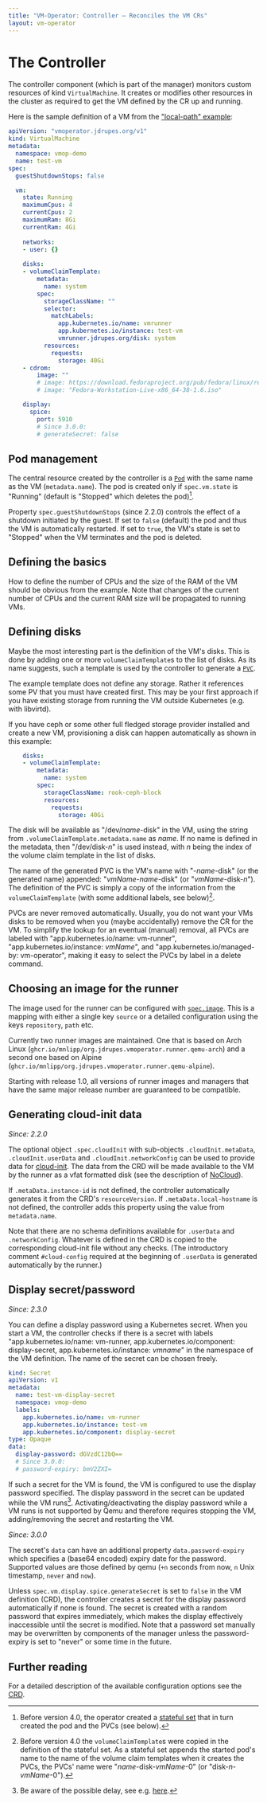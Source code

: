 ```yaml
---
title: "VM-Operator: Controller — Reconciles the VM CRs"
layout: vm-operator
---
```


# The Controller

The controller component (which is part of the manager) monitors 
custom resources of kind `VirtualMachine`. It creates or modifies 
other resources in the cluster as required to get the VM defined
by the CR up and running. 

Here is the sample definition of a VM from the 
["local-path" example](https://github.com/mnlipp/VM-Operator/tree/main/example/local-path):

```yaml
apiVersion: "vmoperator.jdrupes.org/v1"
kind: VirtualMachine
metadata:
  namespace: vmop-demo
  name: test-vm
spec:
  guestShutdownStops: false

  vm:
    state: Running
    maximumCpus: 4
    currentCpus: 2
    maximumRam: 8Gi
    currentRam: 4Gi
  
    networks:
    - user: {}
    
    disks:
    - volumeClaimTemplate:
        metadata:
          name: system
        spec:
          storageClassName: ""
          selector:
            matchLabels:
              app.kubernetes.io/name: vmrunner
              app.kubernetes.io/instance: test-vm
              vmrunner.jdrupes.org/disk: system
          resources:
            requests:
              storage: 40Gi
    - cdrom:
        image: ""
        # image: https://download.fedoraproject.org/pub/fedora/linux/releases/38/Workstation/x86_64/iso/Fedora-Workstation-Live-x86_64-38-1.6.iso
        # image: "Fedora-Workstation-Live-x86_64-38-1.6.iso"

    display:
      spice:
        port: 5910
        # Since 3.0.0:
        # generateSecret: false
```

## Pod management 

The central resource created by the controller is a 
[`Pod`](https://kubernetes.io/docs/concepts/workloads/pods/)
with the same name as the VM (`metadata.name`). The pod is created only
if `spec.vm.state` is "Running" (default is "Stopped" which deletes the
pod)[^oldSts].

Property `spec.guestShutdownStops` (since 2.2.0) controls the effect of a
shutdown initiated by the guest. If set to `false` (default) the pod
and thus the VM is automatically restarted. If set to `true`, the
VM's state is set to "Stopped" when the VM terminates and the pod is
deleted.

[^oldSts]: Before version 4.0, the operator created a 
    [stateful set](https://kubernetes.io/docs/concepts/workloads/controllers/statefulset/)
    that in turn created the pod and the PVCs (see below).

## Defining the basics

How to define the number of CPUs and the size of the RAM of the VM
should be obvious from the example. Note that changes of the current
number of CPUs and the current RAM size will be propagated to
running VMs.

## Defining disks

Maybe the most interesting part is the definition of the VM's disks.
This is done by adding one or more `volumeClaimTemplate`s to the
list of disks. As its name suggests, such a template is used by the
controller to generate a
[`PVC`](https://kubernetes.io/docs/concepts/storage/persistent-volumes/).

The example template does not define any storage. Rather it references
some PV that you must have created first. This may be your first approach
if you have existing storage from running the VM outside Kubernetes
(e.g. with libvirtd).

If you have ceph or some other full fledged storage provider installed
and create a new VM, provisioning a disk can happen automatically
as shown in this example:

```yaml
    disks:
    - volumeClaimTemplate:
        metadata:
          name: system
        spec:
          storageClassName: rook-ceph-block
          resources:
            requests:
              storage: 40Gi
```

The disk will be available as "/dev/*name*-disk" in the VM,
using the string from `.volumeClaimTemplate.metadata.name` as *name*. 
If no name is defined in the metadata, then "/dev/disk-*n*"
is used instead, with *n* being the index of the volume claim
template in the list of disks.

The name of the generated PVC is the VM's name with "-*name*-disk"
(or the generated name) appended: "*vmName*-*name*-disk"
(or "*vmName*-disk-*n*"). The definition of the PVC is simply a copy
of the information from the `volumeClaimTemplate` (with some additional
labels, see below)[^oldStsDisks].

[^oldStsDisks]: Before version 4.0 the `volumeClaimTemplate`s were
    copied in the definition of the stateful set. As a stateful set
    appends the started pod's name to the name of the volume claim
    templates when it creates the PVCs, the PVCs' name were
    "*name*-disk-*vmName*-0" (or "disk-*n*-*vmName*-0").

PVCs are never removed automatically. Usually, you do not want your
VMs disks to be removed when you (maybe accidentally) remove the CR
for the VM. To simplify the lookup for an eventual (manual) removal,
all PVCs are labeled with "app.kubernetes.io/name: vm-runner",
"app.kubernetes.io/instance: *vmName*", and
"app.kubernetes.io/managed-by: vm-operator", making it easy to select
the PVCs by label in a delete command.

## Choosing an image for the runner

The image used for the runner can be configured with 
[`spec.image`](https://github.com/mnlipp/VM-Operator/blob/7e094e720b7b59a5e50f4a9a4ad29a6000ec76e6/deploy/crds/vms-crd.yaml#L19).
This is a mapping with either a single key `source` or a detailed
configuration using the keys `repository`, `path` etc.

Currently two runner images are maintained. One that is based on 
Arch Linux (`ghcr.io/mnlipp/org.jdrupes.vmoperator.runner.qemu-arch`) and a 
second one based on Alpine (`ghcr.io/mnlipp/org.jdrupes.vmoperator.runner.qemu-alpine`).

Starting with release 1.0, all versions of runner images and managers 
that have the same major release number are guaranteed to be compatible.

## Generating cloud-init data

*Since: 2.2.0* 

The optional object `.spec.cloudInit` with sub-objects `.cloudInit.metaData`,
`.cloudInit.userData` and `.cloudInit.networkConfig` can be used to provide 
data for
[cloud-init](https://cloudinit.readthedocs.io/en/latest/index.html).
The data from the CRD will be made available to the VM by the runner
as a vfat formatted disk (see the description of 
[NoCloud](https://cloudinit.readthedocs.io/en/latest/reference/datasources/nocloud.html)).

If `.metaData.instance-id` is not defined, the controller automatically
generates it from the CRD's `resourceVersion`. If `.metaData.local-hostname`
is not defined, the controller adds this property using the value from
`metadata.name`.

Note that there are no schema definitions available for `.userData`
and `.networkConfig`. Whatever is defined in the CRD is copied to
the corresponding cloud-init file without any checks. (The introductory
comment `#cloud-config` required at the beginning of `.userData` is
generated automatically by the runner.)

## Display secret/password

*Since: 2.3.0*

You can define a display password using a Kubernetes secret.
When you start a VM, the controller checks if there is a secret 
with labels "app.kubernetes.io/name: vm-runner, 
app.kubernetes.io/component: display-secret, 
app.kubernetes.io/instance: *vmname*" in the namespace of the
VM definition. The name of the secret can be chosen freely.

```yaml
kind: Secret
apiVersion: v1
metadata:
  name: test-vm-display-secret
  namespace: vmop-demo
  labels:
    app.kubernetes.io/name: vm-runner
    app.kubernetes.io/instance: test-vm
    app.kubernetes.io/component: display-secret
type: Opaque
data:
  display-password: dGVzdC12bQ==
  # Since 3.0.0:
  # password-expiry: bmV2ZXI=
```

If such a secret for the VM is found, the VM is configured to use
the display password specified. The display password in the secret 
can be updated while the VM runs[^delay]. Activating/deactivating
the display password while a VM runs is not supported by Qemu and
therefore requires stopping the VM, adding/removing the secret and
restarting the VM.

[^delay]: Be aware of the possible delay, see e.g. 
    [here](https://web.archive.org/web/20240223073838/https://ahmet.im/blog/kubernetes-secret-volumes-delay/).

*Since: 3.0.0*

The secret's `data` can have an additional property `data.password-expiry` which
specifies a (base64 encoded) expiry date for the password. Supported
values are those defined by qemu (`+n` seconds from now, `n` Unix
timestamp, `never` and `now`).

Unless `spec.vm.display.spice.generateSecret` is set to `false` in the VM
definition (CRD), the controller creates a secret for the display 
password automatically if none is found. The secret is created
with a random password that expires immediately, which makes the
display effectively inaccessible until the secret is modified.
Note that a password set manually may be overwritten by components
of the manager unless the password-expiry is set to "never" or
some time in the future.

## Further reading

For a detailed description of the available configuration options see the
[CRD](https://github.com/mnlipp/VM-Operator/blob/main/deploy/crds/vms-crd.yaml).
